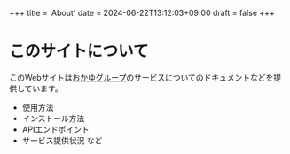 +++
title = 'About'
date = 2024-06-22T13:12:03+09:00
draft = false
+++

# このサイトについて
このWebサイトは[おかゆグループ](https://okayugroup.com)のサービスについてのドキュメントなどを提供しています。
 - 使用方法
 - インストール方法
 - APIエンドポイント
 - サービス提供状況
など
